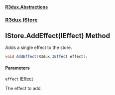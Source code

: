 #### [R3dux.Abstractions](R3dux.Abstractions.md 'R3dux.Abstractions')
### [R3dux](R3dux.Abstractions.md#R3dux 'R3dux').[IStore](IStore.md 'R3dux.IStore')

## IStore.AddEffect(IEffect) Method

Adds a single effect to the store.

```csharp
void AddEffect(R3dux.IEffect effect);
```
#### Parameters

<a name='R3dux.IStore.AddEffect(R3dux.IEffect).effect'></a>

`effect` [IEffect](IEffect.md 'R3dux.IEffect')

The effect to add.